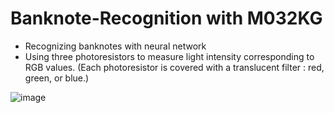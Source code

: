 # Banknote-Recognition with M032KG
- Recognizing banknotes with neural network
- Using three photoresistors to measure light intensity corresponding to RGB values. (Each photoresistor is covered with a translucent filter : red, green, or blue.)

![image](https://github.com/user-attachments/assets/4ea6764f-7dda-4cb0-b275-6f67adf0eb6f)


